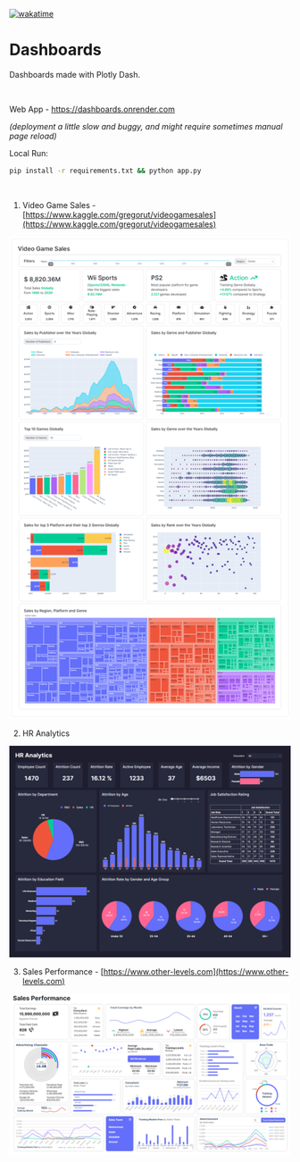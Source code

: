 [![wakatime](https://wakatime.com/badge/user/ec8c97a0-e0e3-4763-a6b4-374bde6dcd04/project/32e890a9-fbda-44d7-8305-cc6c680a52f5.svg?style=for-the-badge)](https://wakatime.com/badge/user/ec8c97a0-e0e3-4763-a6b4-374bde6dcd04/project/32e890a9-fbda-44d7-8305-cc6c680a52f5)

# Dashboards

Dashboards made with Plotly Dash.

<br>

Web App - https://dashboards.onrender.com

*(deployment a little slow and buggy, and might require sometimes manual page reload)*

Local Run:
```bash
pip install -r requirements.txt && python app.py
```

<br>

1. Video Game Sales - [https://www.kaggle.com/gregorut/videogamesales](https://www.kaggle.com/gregorut/videogamesales)

![vh](assets/previews/vg.png)

2. HR Analytics

![hr](assets/previews/hr.png)

3. Sales Performance - [https://www.other-levels.com](https://www.other-levels.com)

![sp](assets/previews/sp.png)
